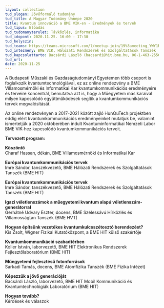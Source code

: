 ```yaml
---
layout: collection
tud_slogen: Jövőformáló tudomány
tud_title: A Magyar Tudomány Ünnepe 2020
title: Kvantum innováció a BME VIK-en - Eredmények és tervek
tud_tipus: Előadás
tud_tudomanyterulet: Távközlés, informatika
tud_idopont: 2020.11.25. 16:00 - 17:30
tud_helyszin:
tud_teams: https://teams.microsoft.com/l/meetup-join/19%3ameeting_YWY1MTYxMGEtYzE2Ny00NDg3LTkzODUtMDUyNjM4MWUwZDI5%40thread.v2/0?context=%7b%22Tid%22%3a%226a3548ab-7570-4271-91a8-58da00697029%22%2c%22Oid%22%3a%227399e1aa-4d05-4eb4-9b35-316ef6fe34cf%22%7d
tud_intezmeny: BME VIK, Hálózati Rendszerek és Szolgáltatások Tanszék
tud_kapcsolattarto: Bacsárdi László (bacsardi@hit.bme.hu, 06-1-463-2556)
tud_url:
date: 2020-11-25
---
```

A Budapesti Műszaki és Gazdaságtudományi Egyetemen több csoport is foglalkozik kvantumtechnológiával, ez az online rendezvény a BME Villamosmérnöki és Informatikai Kar kvantumkommunikációs eredményeire és terveire koncentrál, bemutatva azt is, hogy a Műegyetem más karaival milyen kapcsolódó együttműködések segítik a kvantumkommunikációs tervek megvalósítását. 

Az online rendezvényen a 2017-2021 között zajló HunQuTech projektben eddig elért  kvantumkommunikációs eredményeinket mutatjuk be, valamint ismertetjük a 2020 októberében indult Kvantuminformatikai Nemzeti Labor BME VIK-hez kapcsolódó kvantumkommunikációs terveit.

<b>Tervezett program:</b>

<b>Köszöntő</b><br>
Charaf Hassan, dékán, BME Villamosmérnöki és Informatikai Kar

<b>Európai kvantumkommunikációs tervek</b><br>
Imre Sándor, tanszékvezető, BME Hálózati Rendszerek és Szolgáltatások
Tanszék (BME HIT)

<b>Európai kvantumkommunikációs tervek</b><br>
Imre Sándor, tanszékvezető, BME Hálózati Rendszerek és Szolgáltatások
Tanszék (BME HIT) 

<b>Igazi véletlenszámok a műegyetemi kvantum alapú véletlenszám-generátorral</b><br>
Gerhátné Udvary Eszter, docens, BME Szélessávú Hírközlés és
Villamosságtan Tanszék (BME HVT)

<b>Hogyan építsünk vezetékes kvantumkulcsszétosztó berendezést?</b><br>
Kis Zsolt, Wigner Fizikai Kutatóközpont, a BME HIT külső szakértője

<b>Kvantumkommunikáció szabadtérben</b><br>
Koller István, laborvezető, BME HIT Elektronikus Rendszerek
Fejlesztőlaboratórium (BME HIT)

<b>Műegyetemi fejlesztésű fotonforrások</b><br>
Sarkadi Tamás, docens, BME Atomfizika Tanszék (BME Fizika Intézet)

<b>Képezzük a jövő generációját</b><br>
Bacsárdi László, laborvezető, BME HIT Mobil Kommunikáció és
Kvantumtechnológiák Laboratórium (BME HIT)

<b>Hogyan tovább?</b><br>
Kérdések és válaszok 
